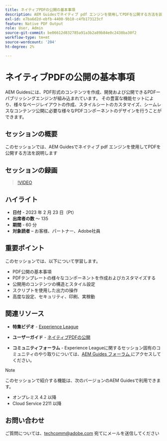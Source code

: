 ```yaml
---
title: ネイティブPDFの公開の基本事項
description: AEM Guidesでネイティブ pdf エンジンを使用してPDFを公開する方法を説明します。
exl-id: e7ba6d2d-ebfb-4400-9b10-c4fb173123cf
feature: Native PDF Output
role: User, Admin
source-git-commit: be06612d832785a91a3b2a89b84e0c2438ba30f2
workflow-type: tm+mt
source-wordcount: '204'
ht-degree: 2%

---
```


# ネイティブPDFの公開の基本事項

AEM Guidesには、PDF形式のコンテンツを作成、開発および公開できるPDFーパブリッシングエンジンが組み込まれています。 その豊富な機能セットにより、様々なページレイアウトの作成、スタイルシートのカスタマイズ、シームレスなコンテンツ公開に必要な様々なPDFコンポーネントのデザインを行うことができます。

## セッションの概要

このセッションでは、AEM Guidesでネイティブ pdf エンジンを使用してPDFを公開する方法を説明します

## セッションの録画

>[!VIDEO](https://video.tv.adobe.com/v/3416076/native-pdf?quality=12&learn=on)

## ハイライト

- **日付** - 2023 年 2 月 23 日（Pt）
- **出席者の数** ～ 135
- **期間** - 60 分
- **対象読者** – お客様、パートナー、Adobe社員

## 重要ポイント

このセッションでは、以下について学習します。
- PDF公開の基本事項
- PDFテンプレートの様々なコンポーネントを作成およびカスタマイズする
- 公開用のコンテンツの構造とスタイル設定
- スクリプトを使用した出力の操作
- 高度な設定、セキュリティ、印刷、実稼動

## 関連リソース

- **特集ビデオ** - [Experience League](https://experienceleague.adobe.com/docs/experience-manager-guides-learn/videos/advanced-user-guide/overview.html?lang=ja)

- **ユーザーガイド** - [ ネイティブPDFの公開 ](https://experienceleague.adobe.com/docs/experience-manager-guides-learn/tutorials/configuring/config-native-pdf-publish/pdf-template.html?lang=en)

- **コミュニティフォーラム** - Experience Leagueに関するセッション固有のコミュニティのやり取りについては、[AEM Guides フォーラム ](https://experienceleaguecommunities.adobe.com/t5/experience-manager-guides/bd-p/xml-documentation-discussions?profile.language=ja) にアクセスしてください。

>[!NOTE]
>
> このセッションで紹介する機能は、次のバージョンのAEM Guidesで利用できます。
> - オンプレミス 4.2 以降
> - Cloud Service 2211 以降

## お問い合わせ

ご質問については、<techcomm@adobe.com> 宛てにメールを送信してください

